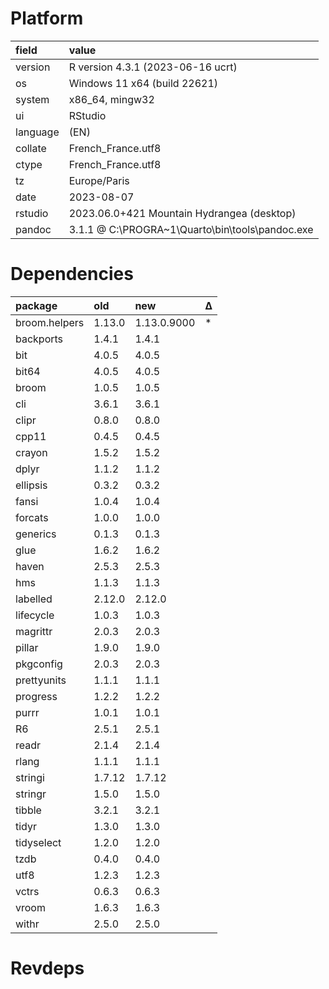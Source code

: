 # Platform

|field    |value                                           |
|:--------|:-----------------------------------------------|
|version  |R version 4.3.1 (2023-06-16 ucrt)               |
|os       |Windows 11 x64 (build 22621)                    |
|system   |x86_64, mingw32                                 |
|ui       |RStudio                                         |
|language |(EN)                                            |
|collate  |French_France.utf8                              |
|ctype    |French_France.utf8                              |
|tz       |Europe/Paris                                    |
|date     |2023-08-07                                      |
|rstudio  |2023.06.0+421 Mountain Hydrangea (desktop)      |
|pandoc   |3.1.1 @ C:\PROGRA~1\Quarto\bin\tools\pandoc.exe |

# Dependencies

|package       |old    |new         |Δ  |
|:-------------|:------|:-----------|:--|
|broom.helpers |1.13.0 |1.13.0.9000 |*  |
|backports     |1.4.1  |1.4.1       |   |
|bit           |4.0.5  |4.0.5       |   |
|bit64         |4.0.5  |4.0.5       |   |
|broom         |1.0.5  |1.0.5       |   |
|cli           |3.6.1  |3.6.1       |   |
|clipr         |0.8.0  |0.8.0       |   |
|cpp11         |0.4.5  |0.4.5       |   |
|crayon        |1.5.2  |1.5.2       |   |
|dplyr         |1.1.2  |1.1.2       |   |
|ellipsis      |0.3.2  |0.3.2       |   |
|fansi         |1.0.4  |1.0.4       |   |
|forcats       |1.0.0  |1.0.0       |   |
|generics      |0.1.3  |0.1.3       |   |
|glue          |1.6.2  |1.6.2       |   |
|haven         |2.5.3  |2.5.3       |   |
|hms           |1.1.3  |1.1.3       |   |
|labelled      |2.12.0 |2.12.0      |   |
|lifecycle     |1.0.3  |1.0.3       |   |
|magrittr      |2.0.3  |2.0.3       |   |
|pillar        |1.9.0  |1.9.0       |   |
|pkgconfig     |2.0.3  |2.0.3       |   |
|prettyunits   |1.1.1  |1.1.1       |   |
|progress      |1.2.2  |1.2.2       |   |
|purrr         |1.0.1  |1.0.1       |   |
|R6            |2.5.1  |2.5.1       |   |
|readr         |2.1.4  |2.1.4       |   |
|rlang         |1.1.1  |1.1.1       |   |
|stringi       |1.7.12 |1.7.12      |   |
|stringr       |1.5.0  |1.5.0       |   |
|tibble        |3.2.1  |3.2.1       |   |
|tidyr         |1.3.0  |1.3.0       |   |
|tidyselect    |1.2.0  |1.2.0       |   |
|tzdb          |0.4.0  |0.4.0       |   |
|utf8          |1.2.3  |1.2.3       |   |
|vctrs         |0.6.3  |0.6.3       |   |
|vroom         |1.6.3  |1.6.3       |   |
|withr         |2.5.0  |2.5.0       |   |

# Revdeps

